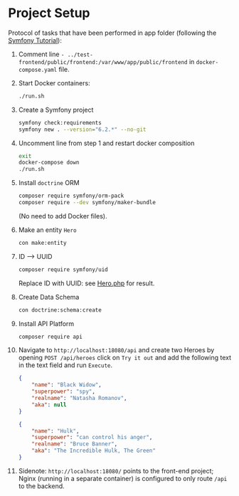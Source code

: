 # Project Setup

Protocol of tasks that have been performed in app folder (following the [Symfony Tutorial](https://symfony.com/doc/current/setup.html)):

1. Comment line `- ../test-frontend/public/frontend:/var/www/app/public/frontend` in `docker-compose.yaml` file.
2. Start Docker containers:

    ```bash
    ./run.sh
    ```

3. Create a Symfony project

    ```bash
    symfony check:requirements
    symfony new . --version="6.2.*" --no-git
    ```

4. Uncomment line from step 1 and restart docker composition

    ```bash
    exit
    docker-compose down
    ./run.sh
    ````

5. Install `doctrine` ORM

    ```bash
    composer require symfony/orm-pack
    composer require --dev symfony/maker-bundle
    ```

    (No need to add Docker files).

6. Make an entity `Hero`

    ```bash
    con make:entity
    ```

7. ID --> UUID

    ```bash
    composer require symfony/uid
    ```

    Replace ID with UUID: see [Hero.php](./app/src/Entity/Hero.php) for result.

8. Create Data Schema

    ```bash
    con doctrine:schema:create
    ```

9. Install API Platform

    ```bash
    composer require api
    ```

10. Navigate to `http://localhost:18080/api` and create two Heroes by opening `POST /api/heroes` click on `Try it out` and add the following text in the text field and run `Execute`.

    ```json
    {
        "name": "Black Widow",
        "superpower": "spy",
        "realname": "Natasha Romanov",
        "aka": null
    }
    ```

    ```json
    {
        "name": "Hulk",
        "superpower": "can control his anger",
        "realname": "Bruce Banner",
        "aka": "The Incredible Hulk, The Green"
    }
    ```

11. Sidenote: `http://localhost:18080/` points to the front-end project; Nginx (running in a separate container) is configured to only route `/api` to the backend.
